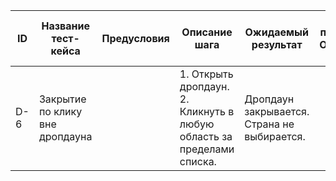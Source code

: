 | ID   | Название тест-кейса           | Предусловия | Описание шага                                               | Ожидаемый результат                       | Статус проверки в Окружении 1 | Статус проверки в Окружении 2 | Баг-репорт |
|-------|------------------------------|-------------|-------------------------------------------------------------|------------------------------------------|------------------------------|------------------------------|------------|
| D-6   | Закрытие по клику вне дропдауна |             | 1. Открыть дропдаун.<br>2. Кликнуть в любую область за пределами списка. | Дропдаун закрывается.<br>Страна не выбирается. |                              |                              |            |
